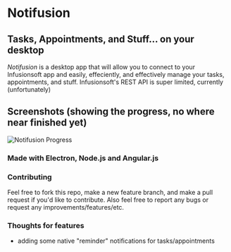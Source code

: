 # Notifusion

## Tasks, Appointments, and Stuff... on your desktop

*Notifusion* is a desktop app that will allow you to connect to your Infusionsoft app and easily, effeciently, and effectively manage your tasks, appointments, and stuff. Infusionsoft's REST API is super limited, currently (unfortunately)

## Screenshots (showing the progress, no where near finished yet)

![Notifusion Progress](https://dl.dropboxusercontent.com/s/g0s0sj6uvzjmksc/3E40B5BD-6E97-44E7-837C-2136412DC9EB-995-00003FE2C10B9C36.gif?dl=0)

### Made with Electron, Node.js and Angular.js

### Contributing

Feel free to fork this repo, make a new feature branch, and make a pull request if you'd like to contribute. Also feel free to report any bugs or request any improvements/features/etc.

### Thoughts for features

 - adding some native "reminder" notifications for tasks/appointments
